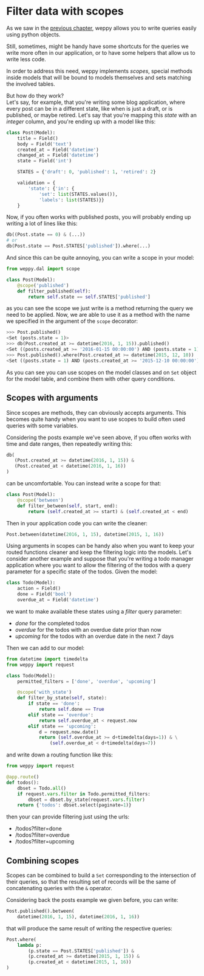 Filter data with scopes
=======================

As we saw in the [previous chapter](./operations), weppy allows you to write queries easily using python objects.

Still, sometimes, might be handy have some shortcuts for the queries we write more often in our application, or to have some helpers that allow us to write less code.

In order to address this need, weppy implements *scopes*, special methods inside models that will be bound to models themselves and sets matching the involved tables.

But how do they work?    
Let's say, for example, that you're writing some blog application, where every post can be in a different state, like when is just a draft, or is published, or maybe retired. Let's say that you're mapping this *state* with an *integer* column, and you're ending up with a model like this:

```python
class Post(Model):
    title = Field()
    body = Field('text')
    created_at = Field('datetime')
    changed_at = Field('datetime')
    state = Field('int')

    STATES = {'draft': 0, 'published': 1, 'retired': 2}

    validation = {
        'state': {'in': {
            'set': list(STATES.values()), 
            'labels': list(STATES)}}
    }
```

Now, if you often works with published posts, you will probably ending up writing a lot of lines like this:

```python
db((Post.state == 0) & (...))
# or
db(Post.state == Post.STATES['published']).where(...)
```

And since this can be quite annoying, you can write a scope in your model:

```python
from weppy.dal import scope

class Post(Model):
    @scope('published')
    def filter_published(self):
        return self.state == self.STATES['published']
```

as you can see the scope we just write is a method returning the query we need to be applied. Now, we are able to use it as a method with the name we specified in the argument of the `scope` decorator:

```python
>>> Post.published()
<Set (posts.state = 1)>
>>> db(Post.created_at >= datetime(2016, 1, 15)).published()
<Set ((posts.created_at >= '2016-01-15 00:00:00') AND (posts.state = 1))>
>>> Post.published().where(Post.created_at >= datetime(2015, 12, 10))
<Set ((posts.state = 1) AND (posts.created_at >= '2015-12-10 00:00:00'))>
```

As you can see you can use scopes on the model classes and on `Set` object for the model table, and combine them with other query conditions.

Scopes with arguments
---------------------

Since scopes are methods, they can obviously accepts arguments. This becomes quite handy when you want to use scopes to build often used queries with some variables.

Considering the posts example we've seen above, if you often works with time and date ranges, then repeatedly writing this:

```python
db(
   (Post.created_at >= datetime(2016, 1, 15)) &
   (Post.created_at < datetime(2016, 1, 16))
) 
```

can be uncomfortable. You can instead write a scope for that:

```python
class Post(Model):
    @scope('between')
    def filter_between(self, start, end):
        return (self.created_at >= start) & (self.created_at < end)
```

Then in your application code you can write the cleaner:

```python
Post.between(datetime(2016, 1, 15), datetime(2015, 1, 16))
```

Using arguments in scopes can be handy also when you want to keep your routed functions cleaner and keep the filtering logic into the models. Let's consider another example and suppose that you're writing a todo manager application where you want to allow the filtering of the todos with a query parameter for a specific state of the todos. Given the model:

```python
class Todo(Model):
    action = Field()
    done = Field('bool')
    overdue_at = Field('datetime')
```

we want to make available these states using a *filter* query parameter:

- *done* for the completed todos
- *overdue* for the todos with an overdue date prior than now
- *upcoming* for the todos with an overdue date in the next 7 days

Then we can add to our model:

```python
from datetime import timedelta
from weppy import request

class Todo(Model):
    permitted_filters = ['done', 'overdue', 'upcoming']

    @scope('with_state')
    def filter_by_state(self, state):
        if state == 'done':
            return self.done == True
        elif state == 'overdue':
            return self.overdue_at < request.now
        elif state == 'upcoming':
            d = request.now.date()
            return (self.overdue_at >= d+timedelta(days=1)) & \
                (self.overdue_at < d+timedelta(days=7))
```

and write down a routing function like this:

```python
from weppy import request

@app.route()
def todos():
    dbset = Todo.all()
    if request.vars.filter in Todo.permitted_filters:
        dbset = dbset.by_state(request.vars.filter)
    return {'todos': dbset.select(paginate=1)}
```

then your can provide filtering just using the urls:

- /todos?filter=done
- /todos?filter=overdue
- /todos?filter=upcoming

Combining scopes
----------------

Scopes can be combined to build a `Set` corresponding to the intersection of their queries, so that the resulting set of records will be the same of concatenating queries with the `&` operator.

Considering back the posts example we given before, you can write:

```python
Post.published().between(
    datetime(2016, 1, 15), datetime(2016, 1, 16))
```

that will produce the same result of writing the respective queries:

```python
Post.where(
    lambda p: 
        (p.state == Post.STATES['published']) &
        (p.created_at >= datetime(2015, 1, 15)) &
        (p.created_at < datetime(2015, 1, 16))
)
```
